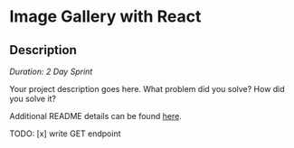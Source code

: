 # Image Gallery with React
## Description

_Duration: 2 Day Sprint_

Your project description goes here. What problem did you solve? How did you solve it?

Additional README details can be found [here](https://github.com/PrimeAcademy/readme-template/blob/master/README.md).


TODO: 
[x] write GET endpoint
